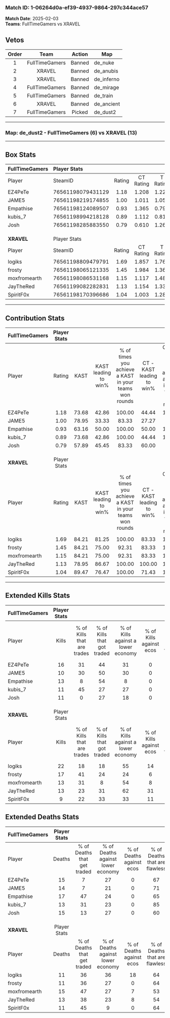 ### Match ID: 1-06264d0a-ef39-4937-9864-297c344ace57  
**Match Date**: 2025-02-03  
**Teams**: FullTimeGamers vs XRAVEL  

## Vetos  

| Order | Team | Action | Map |
| :---: | :--: | :----: | --- |
| 1 | FullTimeGamers | Banned | de_nuke |
| 2 | XRAVEL | Banned | de_anubis |
| 3 | XRAVEL | Banned | de_inferno |
| 4 | FullTimeGamers | Banned | de_mirage |
| 5 | FullTimeGamers | Banned | de_train |
| 6 | XRAVEL | Banned | de_ancient |
| 7 | FullTimeGamers | Picked | de_dust2 |

---  

### **Map**: de_dust2 - FullTimeGamers (6) vs XRAVEL (13)  
---  

## Box Stats  

| **FullTimeGamers** | Player Stats      |        |           |          |       |      |       |         |        |      |     |
| :- | :- | :-: | :-: | :-: | :-: | :-: | :-: | :-: | :-: | :-: | :-: |
| Player             | SteamID           | Rating | CT Rating | T Rating | KAST  | ADR  | Kills | Assists | Deaths | K/D  | HS% |
| EZ4PeTe            | 76561198079431129 |  1.18  |   1.208   |  1.228   | 73.68 | 86.6 |  16   |    0    |   15   | 1.07 | 81  |
| JAME5              | 76561198219174855 |  1.00  |   1.011   |  1.056   | 78.95 | 79.8 |  10   |    8    |   14   | 0.71 | 50  |
| Empathise          | 76561198124089507 |  0.93  |   1.365   |  0.793   | 63.16 | 81.7 |  13   |    6    |   17   | 0.76 | 30  |
| kubis_7            | 76561198994218128 |  0.89  |   1.112   |  0.815   | 73.68 | 45.2 |  11   |    2    |   13   | 0.85 | 54  |
| Josh               | 76561198285883550 |  0.79  |   0.610   |  1.267   | 57.89 | 70.5 |  11   |    1    |   15   | 0.73 | 54  |
|                    |                   |        |           |          |       |      |       |         |        |      |     |
|                    |                   |        |           |          |       |      |       |         |        |      |     |
|                    |                   |        |           |          |       |      |       |         |        |      |     |
| **XRAVEL**         | Player Stats      |        |           |          |       |      |       |         |        |      |     |
| Player             | SteamID           | Rating | CT Rating | T Rating | KAST  | ADR  | Kills | Assists | Deaths | K/D  | HS% |
| logiks             | 76561198809479791 |  1.69  |   1.857   |  1.764   | 84.21 | 94.3 |  22   |    3    |   11   | 2.00 | 59  |
| frosty             | 76561198065121335 |  1.45  |   1.984   |  1.362   | 84.21 | 86.5 |  17   |    7    |   11   | 1.55 | 58  |
| moxfromearth       | 76561198086531168 |  1.15  |   1.117   |  1.482   | 84.21 | 82.0 |  13   |    8    |   15   | 0.87 | 23  |
| JayTheRed          | 76561199082282831 |  1.13  |   1.154   |  1.336   | 78.95 | 76.0 |  13   |    4    |   13   | 1.00 | 53  |
| SpiritF0x          | 76561198170396686 |  1.04  |   1.003   |  1.280   | 89.47 | 61.2 |   9   |    5    |   11   | 0.82 | 77  |
---  

## Contribution Stats  

| **FullTimeGamers** | Player Stats |       |                      |                                                        |                           |                                                             |                          |                                                            |
| :- | :-: | :-: | :-: | :-: | :-: | :-: | :-: | :-: |
| Player             |    Rating    | KAST  | KAST leading to win% | % of times you achieve a KAST in your teams won rounds | CT - KAST leading to win% | CT - % of times you achieve a KAST in your teams won rounds | T - KAST leading to win% | T - % of times you achieve a KAST in your teams won rounds |
| EZ4PeTe            |     1.18     | 73.68 |        42.86         |                         100.00                         |           44.44           |                           100.00                            |          40.00           |                           100.00                           |
| JAME5              |     1.00     | 78.95 |        33.33         |                         83.33                          |           27.27           |                            75.00                            |          50.00           |                           100.00                           |
| Empathise          |     0.93     | 63.16 |        50.00         |                         100.00                         |           50.00           |                           100.00                            |          50.00           |                           100.00                           |
| kubis_7            |     0.89     | 73.68 |        42.86         |                         100.00                         |           44.44           |                           100.00                            |          40.00           |                           100.00                           |
| Josh               |     0.79     | 57.89 |        45.45         |                         83.33                          |           60.00           |                            75.00                            |          33.33           |                           100.00                           |
|                    |              |       |                      |                                                        |                           |                                                             |                          |                                                            |
|                    |              |       |                      |                                                        |                           |                                                             |                          |                                                            |
|                    |              |       |                      |                                                        |                           |                                                             |                          |                                                            |
| **XRAVEL**         | Player Stats |       |                      |                                                        |                           |                                                             |                          |                                                            |
| Player             |    Rating    | KAST  | KAST leading to win% | % of times you achieve a KAST in your teams won rounds | CT - KAST leading to win% | CT - % of times you achieve a KAST in your teams won rounds | T - KAST leading to win% | T - % of times you achieve a KAST in your teams won rounds |
| logiks             |     1.69     | 84.21 |        81.25         |                         100.00                         |           83.33           |                           100.00                            |          80.00           |                           100.00                           |
| frosty             |     1.45     | 84.21 |        75.00         |                         92.31                          |           83.33           |                           100.00                            |          70.00           |                           87.50                            |
| moxfromearth       |     1.15     | 84.21 |        75.00         |                         92.31                          |           83.33           |                           100.00                            |          70.00           |                           87.50                            |
| JayTheRed          |     1.13     | 78.95 |        86.67         |                         100.00                         |          100.00           |                           100.00                            |          80.00           |                           100.00                           |
| SpiritF0x          |     1.04     | 89.47 |        76.47         |                         100.00                         |           71.43           |                           100.00                            |          80.00           |                           100.00                           |
---  

## Extended Kills Stats  

| **FullTimeGamers** | Player Stats |                            |                            |                                    |                         |                              |                                 |                                       |                    |           |
| :- | :-: | :-: | :-: | :-: | :-: | :-: | :-: | :-: | :-: | :-: |
| Player             |    Kills     | % of Kills that are trades | % of Kills that got traded | % of Kills against a lower economy | % of Kills against ecos | % of Kills that are flawless | % of Kills that are close duels | % of Kills that are assisted by flash | Pistol Round Kills | AWP Kills |
| EZ4PeTe            |      16      |             31             |             44             |                 31                 |            0            |              56              |               25                |                   6                   |         2          |     0     |
| JAME5              |      10      |             30             |             50             |                 30                 |            0            |              80              |                0                |                   0                   |         0          |     2     |
| Empathise          |      13      |             8              |             54             |                 8                  |            0            |              54              |                8                |                   0                   |         0          |     2     |
| kubis_7            |      11      |             45             |             27             |                 27                 |            0            |              45              |                0                |                   9                   |         0          |     3     |
| Josh               |      11      |             0              |             27             |                 18                 |            0            |              64              |                0                |                  18                   |         2          |     1     |
|                    |              |                            |                            |                                    |                         |                              |                                 |                                       |                    |           |
|                    |              |                            |                            |                                    |                         |                              |                                 |                                       |                    |           |
|                    |              |                            |                            |                                    |                         |                              |                                 |                                       |                    |           |
| **XRAVEL**         | Player Stats |                            |                            |                                    |                         |                              |                                 |                                       |                    |           |
| Player             |    Kills     | % of Kills that are trades | % of Kills that got traded | % of Kills against a lower economy | % of Kills against ecos | % of Kills that are flawless | % of Kills that are close duels | % of Kills that are assisted by flash | Pistol Round Kills | AWP Kills |
| logiks             |      22      |             18             |             18             |                 55                 |           14            |              86              |                5                |                   5                   |         5          |     1     |
| frosty             |      17      |             41             |             24             |                 24                 |            6            |              65              |               12                |                   0                   |         0          |     1     |
| moxfromearth       |      13      |             31             |             8              |                 54                 |            8            |              69              |                8                |                   0                   |         0          |     0     |
| JayTheRed          |      13      |             23             |             31             |                 62                 |           31            |              54              |                8                |                   0                   |         0          |     1     |
| SpiritF0x          |      9       |             22             |             33             |                 33                 |           11            |              56              |               11                |                   0                   |         0          |     3     |
## Extended Deaths Stats  

| **FullTimeGamers** | Player Stats |                             |                                   |                          |                               |                            |                           |               |
| :- | :-: | :-: | :-: | :-: | :-: | :-: | :-: | :-: |
| Player             |    Deaths    | % of Deaths that get traded | % of Deaths against lower economy | % of Deaths against ecos | % of Deaths that are flawless | % of Deaths that are close | % of Deaths while blinded | Deaths to AWP |
| EZ4PeTe            |      15      |              7              |                27                 |            0             |              67               |             7              |             7             |       3       |
| JAME5              |      14      |              7              |                21                 |            0             |              71               |             7              |             0             |       1       |
| Empathise          |      17      |             47              |                24                 |            0             |              65               |             18             |             0             |       1       |
| kubis_7            |      13      |             31              |                23                 |            0             |              85               |             0              |             0             |       0       |
| Josh               |      15      |             13              |                27                 |            0             |              60               |             7              |             0             |       0       |
|                    |              |                             |                                   |                          |                               |                            |                           |               |
|                    |              |                             |                                   |                          |                               |                            |                           |               |
|                    |              |                             |                                   |                          |                               |                            |                           |               |
| **XRAVEL**         | Player Stats |                             |                                   |                          |                               |                            |                           |               |
| Player             |    Deaths    | % of Deaths that get traded | % of Deaths against lower economy | % of Deaths against ecos | % of Deaths that are flawless | % of Deaths that are close | % of Deaths while blinded | Deaths to AWP |
| logiks             |      11      |             36              |                36                 |            18            |              64               |             9              |             0             |       1       |
| frosty             |      11      |             36              |                27                 |            0             |              64               |             0              |            18             |       0       |
| moxfromearth       |      15      |             47              |                27                 |            7             |              53               |             7              |             7             |       0       |
| JayTheRed          |      13      |             38              |                23                 |            8             |              54               |             15             |             0             |       1       |
| SpiritF0x          |      11      |             45              |                 9                 |            0             |              64               |             9              |             9             |       2       |
